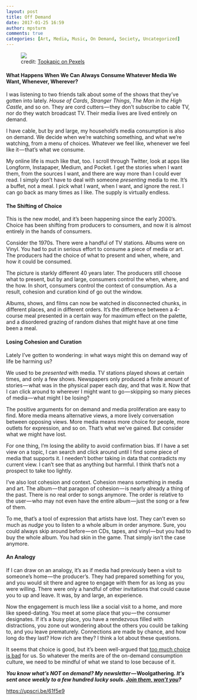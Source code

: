 ```yaml
---
layout: post
title: Off Demand
date: 2017-01-25 16:59
author: mpsturm
comments: true
categories: [Art, Media, Music, On Demand, Society, Uncategorized]
---
```



<figure class="wp-caption">

<img src="https://cdn-images-1.medium.com/max/1800/0*qKcx9SnjzHJvkAo3.jpeg">

<figcaption class="wp-caption-text">credit: <a href="https://www.pexels.com/u/tookapic/" target="_blank">Tookapic on Pexels</a></figcaption></figure>

<h4>What Happens When We Can Always Consume Whatever Media We Want, Whenever, Wherever?</h4>
<p>I was listening to two friends talk about some of the shows that they’ve gotten into lately. <em>House of Cards</em>, <em>Stranger Things</em>, <em>The Man in the High Castle</em>, and so on. They are cord cutters — they don’t subscribe to cable TV, nor do they watch broadcast TV. Their media lives are lived entirely on demand.</p>
<p>I have cable, but by and large, my household’s media consumption is also on demand. We decide when we’re watching something, and what we’re watching, from a menu of choices. Whatever we feel like, whenever we feel like it — that’s what we consume.</p>
<p>My online life is much like that, too. I scroll through Twitter, look at apps like Longform, Instapaper, Medium, and Pocket. I get the stories when I want them, from the sources I want, and there are way more than I could ever read. I simply don’t have to deal with someone <em>presenting </em>media to me. It’s a buffet, not a meal. I pick what I want, when I want, and ignore the rest. I can go back as many times as I like. The supply is virtually endless.</p>
<h4>The Shifting of Choice</h4>
<p>This is the new model, and it’s been happening since the early 2000’s. Choice has been shifting from producers to consumers, and now it is almost entirely in the hands of consumers.</p>
<p>Consider the 1970s. There were a handful of TV stations. Albums were on Vinyl. You had to put in serious effort to consume a piece of media or art. The producers had the choice of what to present and when, where, and how it could be consumed.</p>
<p>The picture is starkly different 40 years later. The producers still choose what to present, but by and large, consumers control the when, where, and the how. In short, consumers control the context of consumption. As a result, cohesion and curation kind of go out the window.</p>
<p>Albums, shows, and films can now be watched in disconnected chunks, in different places, and in different orders. It’s the difference between a 4-course meal presented in a certain way for maximum effect on the palette, and a disordered grazing of random dishes that might have at one time been a meal.</p>
<h4>Losing Cohesion and Curation</h4>
<p>Lately I’ve gotten to wondering: in what ways might this on demand way of life be harming us?</p>
<p>We used to be <em>presented</em> with media. TV stations played shows at certain times, and only a few shows. Newspapers only produced a finite amount of stories — what was in the physical paper each day, and that was it. Now that I can click around to wherever I might want to go — skipping so many pieces of media — what might I be losing?</p>
<p>The positive arguments for on demand and media proliferation are easy to find. More media means alternative views, a more lively conversation between opposing views. More media means more choice for people, more outlets for expression, and so on. That’s what we’ve gained. But consider what we might have lost.</p>
<p>For one thing, I’m losing the ability to avoid confirmation bias. If I have a set view on a topic, I can search and click around until I find some piece of media that supports it. I needen’t bother taking in data that contradicts my current view. I can’t see that as anything but harmful. I think that’s not a prospect to take too lightly.</p>
<p>I’ve also lost cohesion and context. Cohesion means something in media and art. The album — that paragon of cohesion — is nearly already a thing of the past. There is no real order to songs anymore. The order is relative to the user — who may not even have the entire album — just the song or a few of them.</p>
<p>To me, that’s a tool of expression that artists have lost. They can’t even so much as <em>nudge </em>you to listen to a whole album in order anymore. Sure, you could always skip around before — on CDs, tapes, and vinyl — but you had to buy the whole album. You had skin in the game. That simply isn’t the case anymore.</p>
<h4><strong>An Analogy</strong></h4>
<p>If I can draw on an analogy, it’s as if media had previously been a visit to someone’s home — the producer’s. They had prepared something for you, and you would sit there and agree to engage with them for as long as you were willing. There were only a handful of other invitations that could cause you to up and leave. It was, by and large, an experience.</p>
<p>Now the engagement is much less like a social visit to a home, and more like speed-dating. You meet at some place that you — the consumer designates. If it’s a busy place, you have a rendezvous filled with distractions, you zone out wondering about the others you could be talking to, and you leave prematurely. Connections are made by chance, and how long do they last? How rich are they? I think a lot about these questions.</p>
<p>It seems that choice is good, but it’s been well-argued that <a href="https://www.fastcompany.com/3031364/the-future-of-work/why-having-too-many-choices-is-making-you-unhappy" target="_blank">too much choice is bad</a> for us. So whatever the merits are of the on-demand consumption culture, we need to be mindful of what we stand to lose because of it.</p>
<p><strong><em>You know what’s NOT on demand? My newsletter — </em>Woolgathering<em>. It’s sent once weekly to a few hundred lucky souls. </em></strong><a href="http://tinyletter.com/mike_sturm" target="_blank"><strong><em>Join them, won’t you</em></strong></a><strong><em>?</em></strong></p>
<a href="https://upscri.be/61f5e9">https://upscri.be/61f5e9</a>


